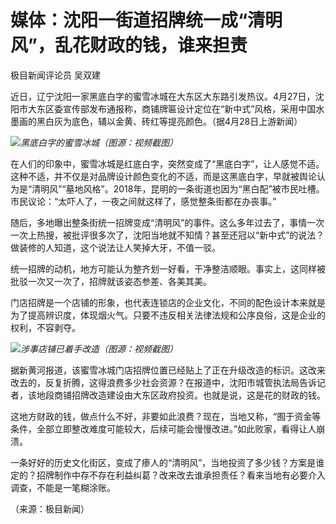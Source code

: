# 媒体：沈阳一街道招牌统一成“清明风”，乱花财政的钱，谁来担责

极目新闻评论员 吴双建

近日，辽宁沈阳一家黑底白字的蜜雪冰城在大东区大东路引发热议。4月27日，沈阳市大东区委宣传部发布通报称，商铺牌匾设计定位在“新中式”风格，采用中国水墨画的黑白灰为底色，辅以金黄、砖红等提亮颜色。（据4月28日上游新闻）

![](https://inews.gtimg.com/om_bt/Ox8MYU2-9FLdjxOOmSOYnAbC0e_CfKFrZe4EE1xfKJUCwAA/1000)_黑底白字的蜜雪冰城（图源：视频截图）_

在人们的印象中，蜜雪冰城是红底白字，突然变成了“黑底白字”，让人感觉不适。这种不适，并不仅是对品牌设计颜色变化的不适，而是这黑底白字，早就被舆论认为是“清明风”“墓地风格”。2018年，昆明的一条街道也因为“黑白配”被市民吐槽。市民议论：“太吓人了，一夜之间就这样了，感觉整条街都在办丧事。”

随后，多地曝出整条街统一招牌变成“清明风”的事件。这么多年过去了，事情一次一次上热搜，被批评很多次了，沈阳当地就不知情？甚至还冠以“新中式”的说法？做装修的人知道，这个说法让人笑掉大牙，不值一驳。

统一招牌的动机，地方可能认为整齐划一好看，干净整洁顺眼。事实上，这同样被批驳一次又一次了，招牌就该姿态参差、各美其美。

门店招牌是一个店铺的形象，也代表连锁店的企业文化，不同的配色设计本来就是为了提高辨识度，体现烟火气。只要不违反相关法律法规和公序良俗，这是企业的权利，不容剥夺。

![](https://inews.gtimg.com/om_bt/ONSEHyxq5g6RcTMPZRG6YO4lcAZhM4YmNj_Gx5t5Fpnh4AA/1000)_涉事店铺已着手改造（图源：视频截图）_

据新黄河报道，该蜜雪冰城门店招牌位置已经贴上了正在升级改造的标识。这改来改去的，反复折腾，这得浪费多少社会资源？在报道中，沈阳市城管执法局告诉记者，该地段商铺招牌改造建设由大东区政府投资。也就是说，这是花的财政的钱。

这地方财政的钱，做点什么不好，非要如此浪费？现在，当地又称，“囿于资金等条件，全部立即整改难度可能较大，后续可能会慢慢改进。”如此败家，看得让人崩溃。

一条好好的历史文化街区，变成了瘆人的“清明风”，当地投资了多少钱？方案是谁定的？招牌制作中存不存在利益纠葛？改来改去谁承担责任？看来当地有必要介入调查，不能是一笔糊涂账。

（来源：极目新闻）

